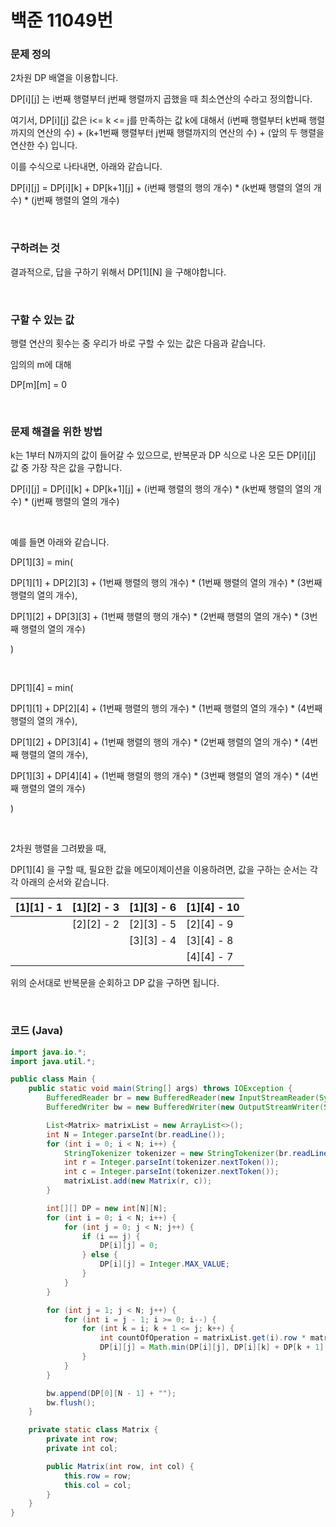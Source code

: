 # 백준 11049번

### 문제 정의

2차원 DP 배열을 이용합니다.

DP\[i][j] 는 i번째 행렬부터 j번째 행렬까지 곱했을 때 최소연산의 수라고 정의합니다.

여기서, DP\[i][j] 값은 i<= k <= j를 만족하는 값 k에 대해서 (i번째 행렬부터 k번째 행렬까지의 연산의 수) + (k+1번째 행렬부터 j번째 행렬까지의 연산의 수) + (앞의 두 행렬을 연산한 수) 입니다.

이를 수식으로 나타내면, 아래와 같습니다.

DP\[i][j] = DP\[i][k] + DP\[k+1][j] + (i번째 행렬의 행의 개수) * (k번째 행렬의 열의 개수) * (j번째 행렬의 열의 개수)

<br>

### 구하려는 것

결과적으로, 답을 구하기 위해서 DP\[1][N] 을 구해야합니다.

<br>

### 구할 수 있는 값

행렬 연산의 횟수는 중 우리가 바로 구할 수 있는 값은 다음과 같습니다.

임의의 m에 대해

DP\[m][m] = 0

<br>

### 문제 해결을 위한 방법

k는 1부터 N까지의 값이 들어갈 수 있으므로, 반복문과 DP 식으로 나온 모든 DP\[i][j] 값 중 가장 작은 값을 구합니다.

DP\[i][j] = DP\[i][k] + DP\[k+1][j] + (i번째 행렬의 행의 개수) * (k번째 행렬의 열의 개수) * (j번째 행렬의 열의 개수)

<br>

예를 들면 아래와 같습니다.

DP\[1][3] = min(

DP\[1][1] + DP\[2][3] + (1번째 행렬의 행의 개수) * (1번째 행렬의 열의 개수) * (3번째 행렬의 열의 개수),

DP\[1][2] + DP\[3][3] + (1번째 행렬의 행의 개수) * (2번째 행렬의 열의 개수) * (3번째 행렬의 열의 개수)

)

<br>

DP\[1][4] = min(

DP\[1][1] + DP\[2][4] + (1번째 행렬의 행의 개수) * (1번째 행렬의 열의 개수) * (4번째 행렬의 열의 개수),

DP\[1][2] + DP\[3][4] + (1번째 행렬의 행의 개수) * (2번째 행렬의 열의 개수) * (4번째 행렬의 열의 개수),

DP\[1][3] + DP\[4][4] + (1번째 행렬의 행의 개수) * (3번째 행렬의 열의 개수) * (4번째 행렬의 열의 개수)

)

<br>

2차원 행렬을 그려봤을 때, 

DP\[1][4] 을 구할 때, 필요한 값을 메모이제이션을 이용하려면, 값을 구하는 순서는 각각 아래의 순서와 같습니다.

| \[1][1] - 1 | \[1][2] - 3 | \[1][3] - 6 | \[1][4] - 10 |
| ----------- | ----------- | ----------- | ------------ |
|             | \[2][2] - 2 | \[2][3] - 5 | \[2][4] - 9  |
|             |             | \[3][3] - 4 | \[3][4] - 8  |
|             |             |             | \[4][4] - 7  |

위의 순서대로 반복문을 순회하고 DP 값을 구하면 됩니다.

<br>

### 코드 (Java)

```java
import java.io.*;
import java.util.*;

public class Main {
    public static void main(String[] args) throws IOException {
        BufferedReader br = new BufferedReader(new InputStreamReader(System.in));
        BufferedWriter bw = new BufferedWriter(new OutputStreamWriter(System.out));

        List<Matrix> matrixList = new ArrayList<>();
        int N = Integer.parseInt(br.readLine());
        for (int i = 0; i < N; i++) {
            StringTokenizer tokenizer = new StringTokenizer(br.readLine());
            int r = Integer.parseInt(tokenizer.nextToken());
            int c = Integer.parseInt(tokenizer.nextToken());
            matrixList.add(new Matrix(r, c));
        }

        int[][] DP = new int[N][N];
        for (int i = 0; i < N; i++) {
            for (int j = 0; j < N; j++) {
                if (i == j) {
                    DP[i][j] = 0;
                } else {
                    DP[i][j] = Integer.MAX_VALUE;
                }
            }
        }

        for (int j = 1; j < N; j++) {
            for (int i = j - 1; i >= 0; i--) {
                for (int k = i; k + 1 <= j; k++) {
                    int countOfOperation = matrixList.get(i).row * matrixList.get(k).col * matrixList.get(j).col;
                    DP[i][j] = Math.min(DP[i][j], DP[i][k] + DP[k + 1][j] + countOfOperation);
                }
            }
        }

        bw.append(DP[0][N - 1] + "");
        bw.flush();
    }

    private static class Matrix {
        private int row;
        private int col;

        public Matrix(int row, int col) {
            this.row = row;
            this.col = col;
        }
    }
}
```

